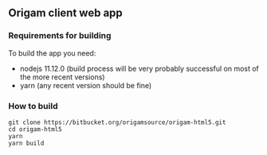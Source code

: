 
## Origam client web app

### Requirements for building
To build the app you need:
 - nodejs 11.12.0 (build process will be very probably successful on most of the more recent versions)
 - yarn (any recent version should be fine)
### How to build
```
git clone https://bitbucket.org/origamsource/origam-html5.git
cd origam-html5
yarn
yarn build		
```
